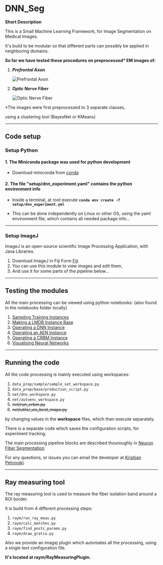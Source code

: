 
# DNN_Seg

__Short Description__

This is a Small Machine Learning Framework, for Image Segmentation on Medical Images.

It's build to be modular so that different parts can possibly be applied in neighboring domains.

__So far we have tested these procedures on preprocessed* EM images of:__



1. **_Prefrontal Axon_**


    ![Prefrontal Axon](https://i.imgur.com/VACsO3V.png "Prefrontal Neuron Fiber")

2. **_Optic Nerve Fiber_**


    ![Optic Nerve Fiber](https://i.imgur.com/4RxEa2p.png "Optic Nerve Fiber")




*The images were first preprocessed to 3 separate classes,

 using a clustering tool (BayesNet or KMeans)
______

## Code setup


### Setup Python


#### 1. The Miniconda package was used for python development

 + Download miniconda from [conda](https://conda.io/miniconda.html)
   
#### 2. The file **"setup/dnn_experiment.yaml"** contains the python environment info
   + Inside a terminal, at root execute  **`conda env create -f setup/dnn_experiment.yml`**






* This can be done independently on Linux or other OS, using the yaml environment file, which contains all needed package info...

-------


### Setup ImageJ

ImageJ is an open-source scientific Image Processing Application, with Java Libraries.


1. Download ImageJ in Fiji Form [Fiji](https://fiji.sc/)
2. You can use this module to view images and edit them,
3. And use it for some parts of the pipeline below...


------

## Testing the modules

All the main processing can be viewed using python notebooks:
(also found in the notebooks folder locally)

1. [Sampling Training Instances]()
2. [Making a LMDB Instance Base]()
2. [Operating a DNN Instance](https://colab.research.google.com/drive/16XMf4xMbiq4teHH9Q1cAADbE5XBgC_2z)
3. [Operating an AEN Instance](https://colab.research.google.com/drive/1nVvma1c4SsToakpSm4k5BbLZHmp8OEwV)
3. [Operating a CRBM Instance]()
4. [Visualising Neural Networks](https://colab.research.google.com/drive/1HJmUupm-asF3jsUUAZgtPo7wYuxHy9Ug)

------

## Running the code

All the code processing is mainly executed using workspaces:

1. `data_prep/sample/sample_set_workspace.py`
2. `data_prep/base/production_script.py`
3. `net/dnn_workspace.py`
4. `net/autoenc_workspace.py`
5.  ~~net/run_crbm.py~~
6. ~~net/utils/_vis_best_maps.py~~

by changing values in the **workspace** files, which then execute separately.

There is a separate code which saves the configuration scripts, for experiment tracking.

The main processing pipeline blocks are described thouroughly in [Neuron Fiber Segmentation](https://docs.google.com/spreadsheets/d/1c5AoThN5RqBoowZb_t5Ak4pKHGL7dD8l-m8MUjJMVp0/edit?usp=sharing).


For any questions, or issues you can email the developer at [Kristijan Petrovski](mailto:petrovski.kristijan@manu.edu.mk).


------


## Ray measuring tool

The ray measuring tool is used to measure the fiber isolation band around a ROI border.


It is build from 4 different processing steps:

1. `raym/run_ray_meas.py`
2. `raym/calc_matches.py`
3.  `raym/find_postc_params.py`
4. `raym/draw_gratio.py`

Also we provide an imagej plugin which automates all the processing, using a single text configuration file.


   **It's located at raym/RayMeasuringPlugin.**

